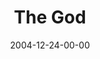 ---
layout: message
category: message
series: "Christmas Stories"
title: "The God"
date: 2004-12-24-00-00
message_id: 139
audio: "http://s3.amazonaws.com/crossroads-media/media/legacy/mp3/Xmas_Stories_04_12-24-04_The_God.mp3"
audio-duration: "30:52"
flag: "N"
---